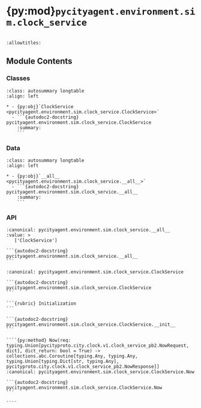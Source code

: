 # {py:mod}`pycityagent.environment.sim.clock_service`

```{py:module} pycityagent.environment.sim.clock_service
```

```{autodoc2-docstring} pycityagent.environment.sim.clock_service
:allowtitles:
```

## Module Contents

### Classes

````{list-table}
:class: autosummary longtable
:align: left

* - {py:obj}`ClockService <pycityagent.environment.sim.clock_service.ClockService>`
  - ```{autodoc2-docstring} pycityagent.environment.sim.clock_service.ClockService
    :summary:
    ```
````

### Data

````{list-table}
:class: autosummary longtable
:align: left

* - {py:obj}`__all__ <pycityagent.environment.sim.clock_service.__all__>`
  - ```{autodoc2-docstring} pycityagent.environment.sim.clock_service.__all__
    :summary:
    ```
````

### API

````{py:data} __all__
:canonical: pycityagent.environment.sim.clock_service.__all__
:value: >
   ['ClockService']

```{autodoc2-docstring} pycityagent.environment.sim.clock_service.__all__
```

````

`````{py:class} ClockService(aio_channel: grpc.aio.Channel)
:canonical: pycityagent.environment.sim.clock_service.ClockService

```{autodoc2-docstring} pycityagent.environment.sim.clock_service.ClockService
```

```{rubric} Initialization
```

```{autodoc2-docstring} pycityagent.environment.sim.clock_service.ClockService.__init__
```

````{py:method} Now(req: typing.Union[pycityproto.city.clock.v1.clock_service_pb2.NowRequest, dict], dict_return: bool = True) -> collections.abc.Coroutine[typing.Any, typing.Any, typing.Union[typing.Dict[str, typing.Any], pycityproto.city.clock.v1.clock_service_pb2.NowResponse]]
:canonical: pycityagent.environment.sim.clock_service.ClockService.Now

```{autodoc2-docstring} pycityagent.environment.sim.clock_service.ClockService.Now
```

````

`````
